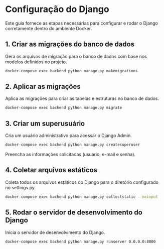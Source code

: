 # Configuração do Django

Este guia fornece as etapas necessárias para configurar e rodar o Django corretamente dentro do ambiente Docker.

## 1. Criar as migrações do banco de dados
Gera os arquivos de migração para o banco de dados com base nos modelos definidos no projeto.
```sh
docker-compose exec backend python manage.py makemigrations
```
## 2. Aplicar as migrações
Aplica as migrações para criar as tabelas e estruturas no banco de dados.
```sh
docker-compose exec backend python manage.py migrate
```
## 3. Criar um superusuário
Cria um usuário administrativo para acessar o Django Admin.
```sh
docker-compose exec backend python manage.py createsuperuser
```
Preencha as informações solicitadas (usuário, e-mail e senha).

## 4. Coletar arquivos estáticos
Coleta todos os arquivos estáticos do Django para o diretório configurado no settings.py.
```sh
docker-compose exec backend python manage.py collectstatic --noinput
```
## 5. Rodar o servidor de desenvolvimento do Django
Inicia o servidor de desenvolvimento do Django.
```sh
docker-compose exec backend python manage.py runserver 0.0.0.0:8000
```